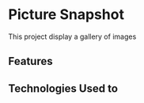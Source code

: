 # Picture Snapshot
This project display a gallery of images



## Features

## Technologies Used to 
